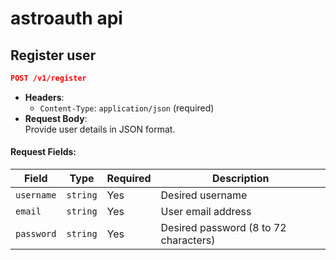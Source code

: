 # astroauth api

## Register user

```json
POST /v1/register
```

- **Headers**:  
  - `Content-Type`: `application/json` (required)  
- **Request Body**:  
  Provide user details in JSON format.  

#### Request Fields:  

| Field         | Type     | Required | Description                       |
|---------------|----------|----------|-----------------------------------|
| `username`    | `string` | Yes      | Desired username   |
| `email`       | `string` | Yes      | User email address         |
| `password`    | `string` | Yes      | Desired password (8 to 72 characters) |
